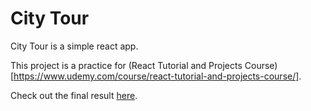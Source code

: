 # City Tour
City Tour is a simple react app.

This project is a practice for (React Tutorial and Projects Course)[https://www.udemy.com/course/react-tutorial-and-projects-course/].

Check out the final result [here](https://amirhosseinnouri-react-city-tours.netlify.app/).

